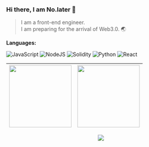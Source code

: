 ### Hi there, I am No.later 👋

> I am a front-end engineer.
> <br/>
> I am preparing for the arrival of Web3.0. :earth_asia:

**Languages:** 

![JavaScript](https://img.shields.io/badge/javascript-%23323330.svg?style=for-the-badge&logo=javascript&logoColor=%23F7DF1E)
![NodeJS](https://img.shields.io/badge/node.js-6DA55F?style=for-the-badge&logo=node.js&logoColor=white)
![Solidity](https://img.shields.io/badge/solidity-%238a8a8a?style=for-the-badge&logo=solidity&logoColor=normal&link=javascript:();)
![Python](https://img.shields.io/badge/python-%233776ab?style=for-the-badge&logo=python&logoColor=white)
![React](https://img.shields.io/badge/react-%2320232a.svg?style=for-the-badge&logo=react&logoColor=%2361DAFB)
<!-- ![TypeScript](https://img.shields.io/badge/typescript-%23007ACC.svg?style=for-the-badge&logo=typescript&logoColor=white) -->
<!-- ![Vue.js](https://img.shields.io/badge/vuejs-%2335495e.svg?style=for-the-badge&logo=vuedotjs&logoColor=%234FC08D) -->


| <img align="" height="167px" display="inline-block" src="https://github-readme-stats.vercel.app/api?username=nolatercn&hide_title=true&hide_border=true&show_icons=true&include_all_commits=true&line_height=21&theme=radical" /> | <img height="167px" src="https://github-readme-streak-stats.herokuapp.com/?user=nolatercn&theme=tokyonight" > |
| ------------- | ------------- |

<p align = "center">
  <img src="https://activity-graph.herokuapp.com/graph?username=nolatercn&theme=react-dark">
</p>
